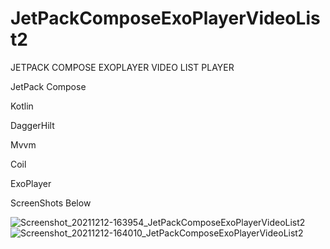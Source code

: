 # JetPackComposeExoPlayerVideoList2


JETPACK COMPOSE EXOPLAYER VIDEO LIST PLAYER

JetPack Compose

Kotlin

DaggerHilt

Mvvm 

Coil

ExoPlayer

ScreenShots Below

![Screenshot_20211212-163954_JetPackComposeExoPlayerVideoList2](https://user-images.githubusercontent.com/44091450/145719042-bc8f2941-ccf5-4121-91b6-434629e667b1.jpg)
![Screenshot_20211212-164010_JetPackComposeExoPlayerVideoList2](https://user-images.githubusercontent.com/44091450/145719044-4d94e765-958e-4d93-9d1c-662b356d65b5.jpg)
